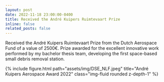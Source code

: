 ```yaml
---
layout: post
date: 2022-11-18 23:00:00-0400
title: Received the André Kuipers Ruimtevaart Prize
inline: false
related_posts: false
---
```


Received the André Kuipers Ruimtevaart Prize from the Dutch Aerospace Fund of a value of 2500€. Prize awarded for the excellent innovative work performed by my bachelor thesis team, developing the first space-based small debris removal station.

{% include figure.html path="assets/img/DSE_NLF.jpeg" title="André Kuipers Aerospace Award 2022" class="img-fluid rounded z-depth-1" %}
